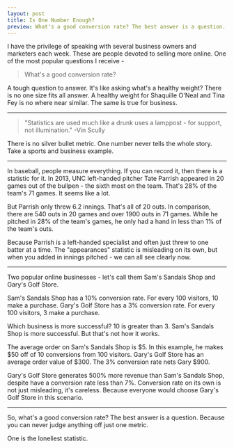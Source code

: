 ```yaml
---
layout: post
title: Is One Number Enough?
preview: What's a good conversion rate? The best answer is a question.
---
```


I have the privilege of speaking with several business owners and marketers each week. These are people devoted to selling more online. One of the most popular questions I receive -  

> What's a good conversion rate? 

A tough question to answer. It's like asking what's a healthy weight? There is no one size fits all answer. A healthy weight for Shaquille O'Neal and Tina Fey is no where near similar. The same is true for business. 

* * * 
> "Statistics are used much like a drunk uses a lamppost - for support, not illumination."
> -Vin Scully

There is no silver bullet metric.  One number never tells the whole story. Take a sports and business example. 

* * * 
In baseball, people measure everything. If you can record it, then there is a statistic for it. In 2013, UNC left-handed pitcher Tate Parrish appeared in 20 games out of the bullpen - the sixth most on the team. That's 28% of the team's 71 games. It seems like a lot.   

But Parrish only threw 6.2 innings. That's all of 20 outs. In comparison, there are 540 outs in 20 games and over 1900 outs in 71 games. While he pitched in 28% of the team's games, he only had a hand in less than 1% of the team's outs. 

Because Parrish is a left-handed specialist and often just threw to one batter at a time. The "appearances" statistic is misleading on its own, but when you added in innings pitched - we can all see clearly now. 
* * * 
Two popular online businesses - let's call them Sam's Sandals Shop and Gary's Golf Store. 

Sam's Sandals Shop has a 10% conversion rate. For every 100 visitors, 10 make a purchase. Gary's Golf Store has a 3% conversion rate. For every 100 visitors, 3 make a purchase. 

Which business is more successful? 10 is greater than 3. Sam's Sandals Shop is more successful. But that's not how it works. 

The average order on Sam's Sandals Shop is $5. In this example, he makes $50 off of 10 conversions from 100 visitors. Gary's Golf Store has an average order value of $300. The 3% conversion rate nets Gary $900. 

Gary's Golf Store generates 500% more revenue than Sam's Sandals Shop, despite have a conversion rate less than 7%. Conversion rate on its own is not just misleading, it's careless. Because everyone would choose Gary's Golf Store in this scenario. 

* * * 
So, what's a good conversion rate? The best answer is a question. Because you can never judge anything off just one metric. 

One is the loneliest statistic. 
